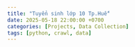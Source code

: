 ```yaml
---
title: "Tuyển sinh lớp 10 Tp.Huế"
date: 2025-05-18 22:00:00 +0700
categories: [Projects, Data Collection]
tags: [python, crawl, data]
---
```

